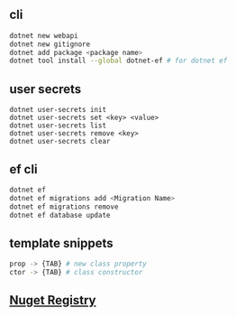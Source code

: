 ## cli
```sh
dotnet new webapi
dotnet new gitignore
dotnet add package <package name>
dotnet tool install --global dotnet-ef # for dotnet ef
```

## user secrets
```
dotnet user-secrets init
dotnet user-secrets set <key> <value>
dotnet user-secrets list
dotnet user-secrets remove <key>
dotnet user-secrets clear
```

## ef cli
```sh
dotnet ef
dotnet ef migrations add <Migration Name>
dotnet ef migrations remove
dotnet ef database update
```

## template snippets
```sh
prop -> {TAB} # new class property
ctor -> {TAB} # class constructor
```

## [Nuget Registry]("https://www.nuget.org/)